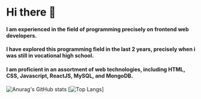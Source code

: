 # Hi there 👋

#### I am experienced in the field  of programming precisely on frontend web developers. 
#### I have explored this programming field in the last 2 years, precisely when i was still in vocational high school. 
#### I am proficient in an assortment of web technologies, including HTML, CSS, Javascript, ReactJS, MySQL, and MongoDB.

![Anurag's GitHub stats](https://github-readme-stats.vercel.app/api?username=namassist&theme=dracula)
[![Top Langs](https://github-readme-stats.vercel.app/api/top-langs/?username=namassist)]
